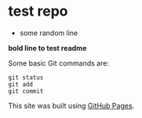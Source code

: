 # test repo
* some random line

**bold line to test  readme**


Some basic Git commands are:
```
git status
git add
git commit
```

This site was built using [GitHub Pages](https://pages.github.com/). 
